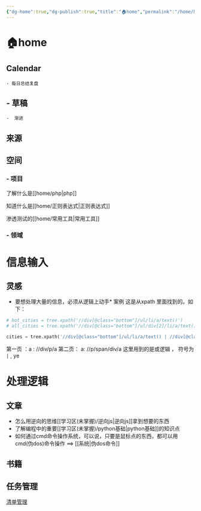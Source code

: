 ```yaml
---
{"dg-home":true,"dg-publish":true,"title":"🏠home","permalink":"/home/home/","tags":["gardenEntry"],"dgPassFrontmatter":true}
---
```






# 🏠home


## Calendar 

 
	- 每日总结复盘
## - 草稿
	-  渐进



## 来源



## 空间

### - 项目

了解什么是[[home/php\|php]]

知道什么是[[home/正则表达式\|正则表达式]]

渗透测试的[[home/常用工具\|常用工具]]

### - 领域


# 信息输入

## 灵感
   * 要想处理大量的信息，必须从逻辑上动手*
   案例  这是从xpath 里面找到的。如下：
   ```python
 # hot_cities = tree.xpath('//div[@class="bottom"]/ul/li/a/text()')  
 # all_cities = tree.xpath('//div[@class="bottom"]/ul/div[2]/li/a/text()')
 
 cities = tree.xpath('//div[@class="bottom"]/ul/li/a/text() | //div[@class="bottom"]/ul/div[2]/li/a/text()')
  ```
   第一页 ：a :  //div/p/a
   第二页： a:  //p/span/div/a
   这里用到的是或逻辑 ， 符号为 ` | ` ,  ye  
   
   
   # 处理逻辑
 



## 文章

 -  怎么用逆向的思维[[学习区(未掌握)/逆向js\|逆向js]]拿到想要的东西
 -  了解编程中的重要[[学习区(未掌握)/python基础\|python基础]]的知识点
 -  如何通过cmd命令操作系统，可以说，只要是鼠标点的东西，都可以用cmd(伪dos)命令操作  ==>  [[系统\|伪dos命令]]


## 书籍


## 任务管理

[清单管理](https://app.todoist.com/app/project/python-js-2327571745)



<!--stackedit_data:
eyJoaXN0b3J5IjpbLTE1Mjc2NzMwMDldfQ==
-->